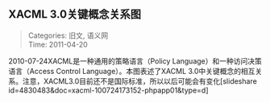 XACML 3.0关键概念关系图
---
    
> Categories: 旧文, 语义网  
> Time: 2011-04-20
    
2010-07-24XACML是一种通用的策略语言（Policy Language）和一种访问决策语言（Access Control Language）。本图表述了XACML 3.0中关键概念的相互关系。注意，XACML3.0目前还不是国际标准，所以以后可能会有变化[slideshare id=4830483&doc=xacml-100724173152-phpapp01&type=d]     
    